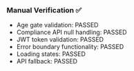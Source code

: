 ### Manual Verification ✅

- Age gate validation: PASSED
- Compliance API null handling: PASSED
- JWT token validation: PASSED
- Error boundary functionality: PASSED
- Loading states: PASSED
- API fallback: PASSED
